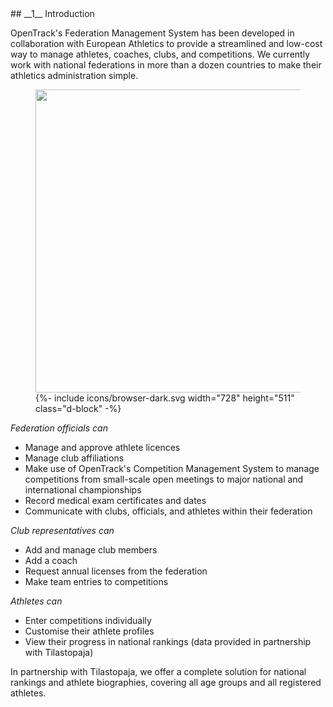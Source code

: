 <div markdown="1" data-aos="fade-up">
## __1__ Introduction

OpenTrack's Federation Management System has been developed in collaboration with European Athletics to provide a streamlined and low-cost way to manage athletes, coaches, clubs, and competitions. We currently work with national federations in more than a dozen countries to make their athletics administration simple.

<div class="my-5" data-aos="fade-up">
  <figure class="browser-demo">
    <img src="{{ site.baseurl }}/assets/img/screens/fms-malta-home.png" class="screen" width="728" height="485">
    {%- include icons/browser-dark.svg width="728" height="511" class="d-block" -%}
  </figure>
</div>

_Federation officials can_
* Manage and approve athlete licences
* Manage club affiliations
* Make use of OpenTrack's Competition Management System to manage competitions from small-scale open meetings to major national and international championships
* Record medical exam certificates and dates
* Communicate with clubs, officials, and athletes within their federation

_Club representatives can_ 
* Add and manage club members
* Add a coach
* Request annual licenses from the federation
* Make team entries to competitions 

_Athletes can_
* Enter competitions individually
* Customise their athlete profiles
* View their progress in national rankings (data provided in partnership with Tilastopaja)

In partnership with Tilastopaja, we offer a complete solution for national rankings and athlete biographies, covering all age groups and all registered athletes.
</div>
